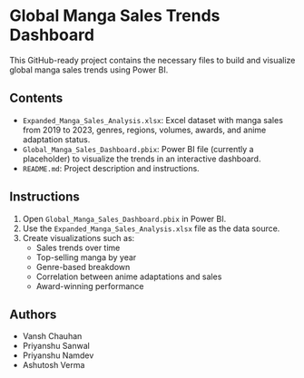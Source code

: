 
# Global Manga Sales Trends Dashboard

This GitHub-ready project contains the necessary files to build and visualize global manga sales trends using Power BI.

## Contents

- `Expanded_Manga_Sales_Analysis.xlsx`: Excel dataset with manga sales from 2019 to 2023, genres, regions, volumes, awards, and anime adaptation status.
- `Global_Manga_Sales_Dashboard.pbix`: Power BI file (currently a placeholder) to visualize the trends in an interactive dashboard.
- `README.md`: Project description and instructions.

## Instructions

1. Open `Global_Manga_Sales_Dashboard.pbix` in Power BI.
2. Use the `Expanded_Manga_Sales_Analysis.xlsx` file as the data source.
3. Create visualizations such as:
   - Sales trends over time
   - Top-selling manga by year
   - Genre-based breakdown
   - Correlation between anime adaptations and sales
   - Award-winning performance

## Authors

- Vansh Chauhan
- Priyanshu Sanwal
- Priyanshu Namdev
- Ashutosh Verma
